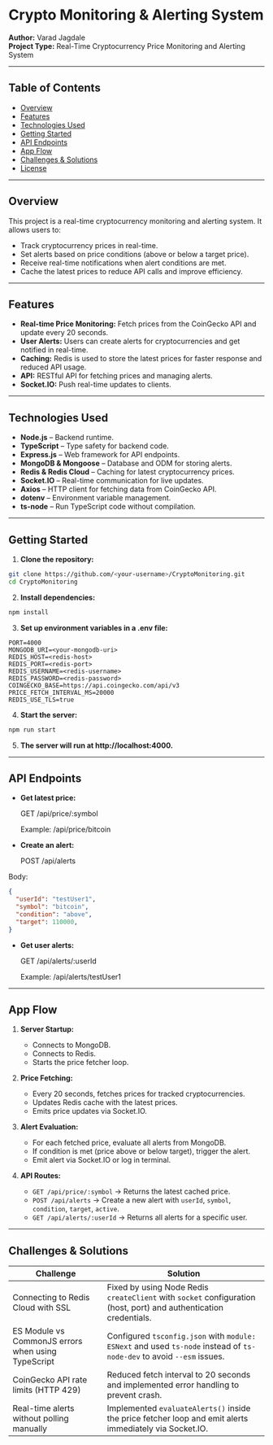 # Crypto Monitoring & Alerting System

**Author:** Varad Jagdale  
**Project Type:** Real-Time Cryptocurrency Price Monitoring and Alerting System

---

## Table of Contents

- [Overview](#overview)  
- [Features](#features)  
- [Technologies Used](#technologies-used)  
- [Getting Started](#getting-started)  
- [API Endpoints](#api-endpoints)  
- [App Flow](#app-flow)  
- [Challenges & Solutions](#challenges--solutions)  
- [License](#license)  

---

## Overview

This project is a real-time cryptocurrency monitoring and alerting system. It allows users to:

- Track cryptocurrency prices in real-time.
- Set alerts based on price conditions (above or below a target price).
- Receive real-time notifications when alert conditions are met.
- Cache the latest prices to reduce API calls and improve efficiency.

---

## Features

- **Real-time Price Monitoring:** Fetch prices from the CoinGecko API and update every 20 seconds.  
- **User Alerts:** Users can create alerts for cryptocurrencies and get notified in real-time.  
- **Caching:** Redis is used to store the latest prices for faster response and reduced API usage.  
- **API:** RESTful API for fetching prices and managing alerts.  
- **Socket.IO:** Push real-time updates to clients.

---

## Technologies Used

- **Node.js** – Backend runtime.  
- **TypeScript** – Type safety for backend code.  
- **Express.js** – Web framework for API endpoints.  
- **MongoDB & Mongoose** – Database and ODM for storing alerts.  
- **Redis & Redis Cloud** – Caching for latest cryptocurrency prices.  
- **Socket.IO** – Real-time communication for live updates.  
- **Axios** – HTTP client for fetching data from CoinGecko API.  
- **dotenv** – Environment variable management.  
- **ts-node** – Run TypeScript code without compilation.  

---

## Getting Started

1. **Clone the repository:**

```bash
git clone https://github.com/<your-username>/CryptoMonitoring.git
cd CryptoMonitoring 
```

2. **Install dependencies:**
   
```bash
npm install
```

3. **Set up environment variables in a .env file:**

```env
PORT=4000
MONGODB_URI=<your-mongodb-uri>
REDIS_HOST=<redis-host>
REDIS_PORT=<redis-port>
REDIS_USERNAME=<redis-username>
REDIS_PASSWORD=<redis-password>
COINGECKO_BASE=https://api.coingecko.com/api/v3
PRICE_FETCH_INTERVAL_MS=20000
REDIS_USE_TLS=true
```

4. **Start the server:**

```bash
npm run start
```

5. **The server will run at http://localhost:4000.**

---

## API Endpoints

- **Get latest price:**

   GET /api/price/:symbol

   Example: /api/price/bitcoin
- **Create an alert:**
   
   POST /api/alerts
  
Body:
```json
{
  "userId": "testUser1",
  "symbol": "bitcoin",
  "condition": "above",
  "target": 110000,
}
```

- **Get user alerts:**
   
    GET /api/alerts/:userId

    Example: /api/alerts/testUser1

---

## App Flow

1. **Server Startup:**
   - Connects to MongoDB.
   - Connects to Redis.
   - Starts the price fetcher loop.

2. **Price Fetching:**
   - Every 20 seconds, fetches prices for tracked cryptocurrencies.
   - Updates Redis cache with the latest prices.
   - Emits price updates via Socket.IO.

3. **Alert Evaluation:**
   - For each fetched price, evaluate all alerts from MongoDB.
   - If condition is met (price above or below target), trigger the alert.
   - Emit alert via Socket.IO or log in terminal.

4. **API Routes:**
   - `GET /api/price/:symbol` → Returns the latest cached price.
   - `POST /api/alerts` → Create a new alert with `userId`, `symbol`, `condition`, `target`, `active`.
   - `GET /api/alerts/:userId` → Returns all alerts for a specific user.

---

## Challenges & Solutions

| Challenge                                          | Solution                                                                                                              |
| -------------------------------------------------- | --------------------------------------------------------------------------------------------------------------------- |
| Connecting to Redis Cloud with SSL                 | Fixed by using Node Redis `createClient` with `socket` configuration (host, port) and authentication credentials.     |
| ES Module vs CommonJS errors when using TypeScript | Configured `tsconfig.json` with `module: ESNext` and used `ts-node` instead of `ts-node-dev` to avoid `--esm` issues. |
| CoinGecko API rate limits (HTTP 429)               | Reduced fetch interval to 20 seconds and implemented error handling to prevent crash.                                 |
| Real-time alerts without polling manually          | Implemented `evaluateAlerts()` inside the price fetcher loop and emit alerts immediately via Socket.IO.               |




